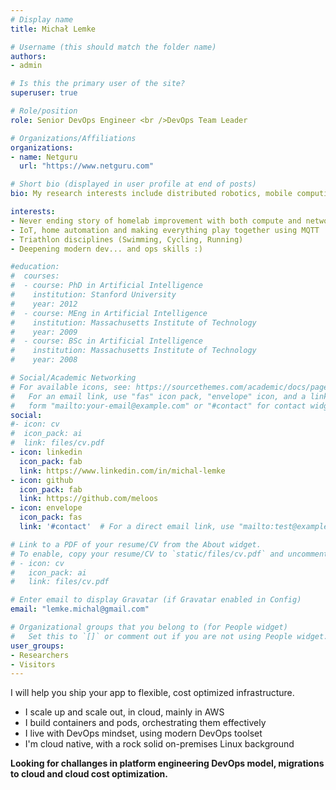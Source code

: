 ```yaml
---
# Display name
title: Michał Lemke

# Username (this should match the folder name)
authors:
- admin

# Is this the primary user of the site?
superuser: true

# Role/position
role: Senior DevOps Engineer <br />DevOps Team Leader

# Organizations/Affiliations
organizations:
- name: Netguru
  url: "https://www.netguru.com"

# Short bio (displayed in user profile at end of posts)
bio: My research interests include distributed robotics, mobile computing and programmable matter.

interests:
- Never ending story of homelab improvement with both compute and network gear.
- IoT, home automation and making everything play together using MQTT
- Triathlon disciplines (Swimming, Cycling, Running)
- Deepening modern dev... and ops skills :) 

#education:
#  courses:
#  - course: PhD in Artificial Intelligence
#    institution: Stanford University
#    year: 2012
#  - course: MEng in Artificial Intelligence
#    institution: Massachusetts Institute of Technology
#    year: 2009
#  - course: BSc in Artificial Intelligence
#    institution: Massachusetts Institute of Technology
#    year: 2008

# Social/Academic Networking
# For available icons, see: https://sourcethemes.com/academic/docs/page-builder/#icons
#   For an email link, use "fas" icon pack, "envelope" icon, and a link in the
#   form "mailto:your-email@example.com" or "#contact" for contact widget.
social:
#- icon: cv
#  icon_pack: ai
#  link: files/cv.pdf
- icon: linkedin
  icon_pack: fab
  link: https://www.linkedin.com/in/michal-lemke
- icon: github
  icon_pack: fab
  link: https://github.com/meloos
- icon: envelope
  icon_pack: fas
  link: '#contact'  # For a direct email link, use "mailto:test@example.org".

# Link to a PDF of your resume/CV from the About widget.
# To enable, copy your resume/CV to `static/files/cv.pdf` and uncomment the lines below.
# - icon: cv
#   icon_pack: ai
#   link: files/cv.pdf

# Enter email to display Gravatar (if Gravatar enabled in Config)
email: "lemke.michal@gmail.com"

# Organizational groups that you belong to (for People widget)
#   Set this to `[]` or comment out if you are not using People widget.
user_groups:
- Researchers
- Visitors
---
```

I will help you ship your app to flexible, cost optimized infrastructure.

- I scale up and scale out, in cloud, mainly in AWS 
- I build containers and pods, orchestrating them effectively
- I live with DevOps mindset, using modern DevOps toolset
- I'm cloud native, with a rock solid on-premises Linux background

**Looking for challanges in platform engineering DevOps model, migrations to cloud and cloud cost optimization.**
